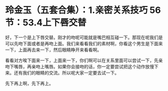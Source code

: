 # 玲金玉（五套合集）：1.亲密关系技巧 56节：53.4上下唇交替

好，下一个是上下唇交替。刚才的吻呢可能就是嘴巴相互碰一下。那现在呢我们是可以先吻下面或者是再吻上面。我们来看看我们的素材啊，你看这个男生是下面来一下，上面再去来一下，然后眼睛睁开来看看啊。

看看对方唉下面来一下，上面来一下，你们啊可以在关系里面可以尝试一下，先亲吻下嘴唇，再亲吻上嘴唇。如果你会接吻的话，你一定要尝试把这个动作放慢下来。还有我们的眼睛的交流。所以呢大家一定要去试一下。

先下再上啊，先下再上。